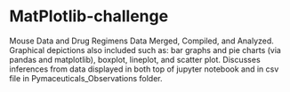 # MatPlotlib-challenge
Mouse Data and Drug Regimens Data Merged, Compiled, and Analyzed.
Graphical depictions also included such as: bar graphs and pie charts (via pandas and matplotlib), boxplot, lineplot, and scatter plot.
Discusses inferences from data displayed in both top of jupyter notebook and in csv file in Pymaceuticals_Observations folder.
